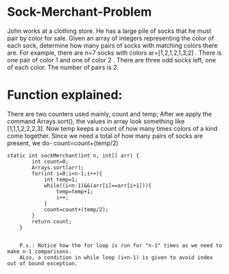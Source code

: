 # Sock-Merchant-Problem
John works at a clothing store. He has a large pile of socks that he must pair by color for sale. Given an array of integers representing the color of each sock, determine how many pairs of socks with matching colors there are.  For example, there are n=7 socks with colors ar=[1,2,1,2,1,3,2] . There is one pair of color 1  and one of color 2 . There are three odd socks left, one of each color. The number of pairs is 2.


# Function explained:
There are two counters used mainly, count and temp; After we apply the command Arrays.sort(), the values in array look something like [1,1,1,2,2,2,3]. Now temp keeps a count of how many times colors of a kind come together. 
Since we need a total of how many pairs of socks are present, we do- count=count+(temp/2)
```
static int sockMerchant(int n, int[] arr) {
        int count=0;
        Arrays.sort(arr);
        for(int i=0;i<n-1;i++){
            int temp=1;
            while((i<n-1)&&(arr[i]==arr[i+1])){
                temp=temp+1; 
                i++;             
            }
            count=count+(temp/2);
        }
        return count;
    }
    
    
    P.s.: Notice how the for loop is run for "n-1" times as we need to make n-1 comparisons. 
    ALso, a condition in while loop (i<n-1) is given to avoid index out of bound exception.
```
